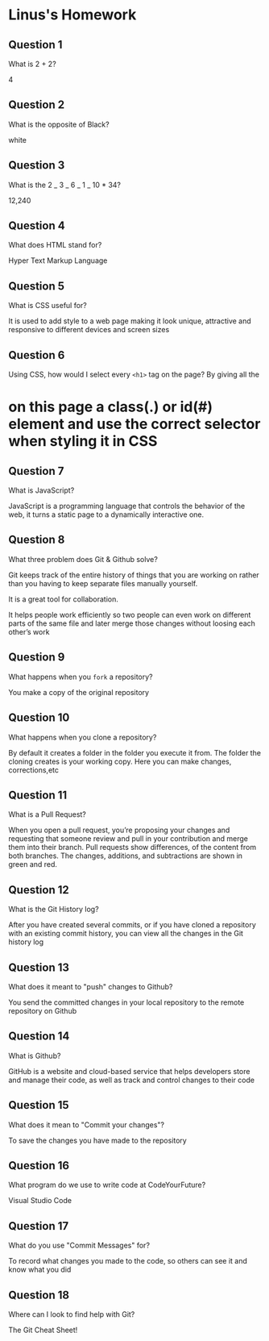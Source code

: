 # Linus's Homework

## Question 1

What is 2 + 2?

4

## Question 2

What is the opposite of Black?

white

## Question 3

What is the 2 _ 3 _ 6 _ 1 _ 10 \* 34?

12,240

## Question 4

What does HTML stand for?

Hyper Text Markup Language

## Question 5

What is CSS useful for?

It is used to add style to a web page making it look unique, attractive and responsive to different devices and screen sizes

## Question 6

Using CSS, how would I select every `<h1>` tag on the page?
By giving all the <h1> on this page a class(.) or id(#) element and use the correct selector when styling it in CSS

## Question 7

What is JavaScript?

JavaScript is a programming language that controls the behavior of the web, it turns a static page to a dynamically interactive one.

## Question 8

What three problem does Git & Github solve?

Git keeps track of the entire history of things that you are working on rather than you having to keep separate files manually yourself.

It is a great tool for collaboration.

It helps people work efficiently so two people can even work on different parts of the same file and later merge those changes without loosing each other’s work

## Question 9

What happens when you `fork` a repository?

You make a copy of the original repository

## Question 10

What happens when you clone a repository?

By default it creates a folder in the folder you execute it from. The folder the cloning creates is your working copy. Here you can make changes, corrections,etc

## Question 11

What is a Pull Request?

When you open a pull request, you’re proposing your changes and requesting that someone review and pull in your contribution and merge them into their branch. Pull requests show differences, of the content from both branches. The changes, additions, and subtractions are shown in green and red.

## Question 12

What is the Git History log?

After you have created several commits, or if you have cloned a repository with an existing commit history, you can view all the changes in the Git history log

## Question 13

What does it meant to "push" changes to Github?

You send the committed changes in your local repository to the remote repository on Github

## Question 14

What is Github?

GitHub is a website and cloud-based service that helps developers store and manage their code, as well as track and control changes to their code

## Question 15

What does it mean to "Commit your changes"?

To save the changes you have made to the repository

## Question 16

What program do we use to write code at CodeYourFuture?

Visual Studio Code

## Question 17

What do you use "Commit Messages" for?

To record what changes you made to the code, so others can see it and know what you did

## Question 18

Where can I look to find help with Git?

The Git Cheat Sheet!

